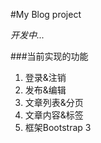 #My Blog project

*开发中...*

###当前实现的功能

1. 登录&注销
2. 发布&编辑
3. 文章列表&分页
4. 文章内容&标签
5. 框架Bootstrap 3 


